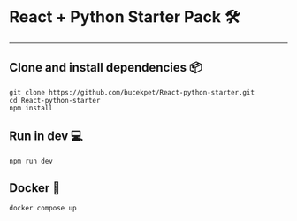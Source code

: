 # React + Python Starter Pack 🛠️

---

## Clone and install dependencies 📦
```
git clone https://github.com/bucekpet/React-python-starter.git
cd React-python-starter
npm install
```

## Run in dev 💻
```
npm run dev
```

## Docker 🐳
```
docker compose up
```
